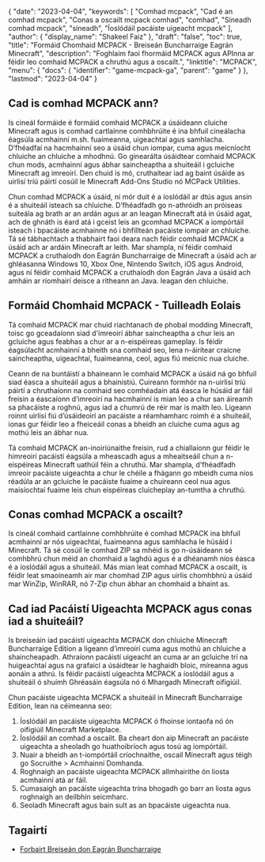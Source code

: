 {
  "date": "2023-04-04",
  "keywords": [
"Comhad mcpack",
"Cad é an comhad mcpack",
"Conas a oscailt mcpack comhad",
"comhad",
"Síneadh comhad mcpack",
"síneadh",
"Íoslódáil pacáiste uigeacht mcpack"
],
  "author": {
    "display_name": "Shakeel Faiz"
},
  "draft": "false",
  "toc": true,
  "title": "Formáid Chomhaid MCPACK - Breiseán Buncharraige Eagrán Minecraft",
  "description": "Foghlaim faoi fhormáid MCPACK agus APInna ar féidir leo comhaid MCPACK a chruthú agus a oscailt.",
  "linktitle": "MCPACK",
  "menu": {
    "docs": {
      "identifier": "game-mcpack-ga",
      "parent": "game"
}
},
  "lastmod": "2023-04-04"
}

## Cad is comhad MCPACK ann?

Is cineál formáide é formáid comhaid MCPACK a úsáideann cluiche Minecraft agus is comhad cartlainne comhbhrúite é ina bhfuil cineálacha éagsúla acmhainní m.sh. fuaimeanna, uigeachtaí agus samhlacha. D’fhéadfaí na hacmhainní seo a úsáid chun iompar, cuma agus meicníocht chluiche an chluiche a mhodhnú. Go ginearálta úsáidtear comhaid MCPACK chun mods, acmhainní agus ábhar saincheaptha a shuiteáil i gcluiche Minecraft ag imreoirí. Den chuid is mó, cruthaítear iad ag baint úsáide as uirlisí tríú páirtí cosúil le Minecraft Add-Ons Studio nó MCPack Utilities.

Chun comhad MCPACK a úsáid, ní mór duit é a íoslódáil ar dtús agus ansin é a shuiteáil isteach sa chluiche. D’fhéadfadh go n-athróidh an próiseas suiteála ag brath ar an ardán agus ar an leagan Minecraft atá in úsáid agat, ach de ghnáth is éard atá i gceist leis an gcomhad MCPACK a iompórtáil isteach i bpacáiste acmhainne nó i bhfillteán pacáiste iompair an chluiche. Tá sé tábhachtach a thabhairt faoi deara nach féidir comhaid MCPACK a úsáid ach ar ardáin Minecraft ar leith. Mar shampla, ní féidir comhaid MCPACK a cruthaíodh don Eagrán Buncharraige de Minecraft a úsáid ach ar ghléasanna Windows 10, Xbox One, Nintendo Switch, iOS agus Android, agus ní féidir comhaid MCPACK a cruthaíodh don Eagrán Java a úsáid ach amháin ar ríomhairí deisce a ritheann an Java. leagan den chluiche.

## Formáid Chomhaid MCPACK - Tuilleadh Eolais

Tá comhaid MCPACK mar chuid riachtanach de phobal modding Minecraft, toisc go gceadaíonn siad d'imreoirí ábhar saincheaptha a chur leis an gcluiche agus feabhas a chur ar a n-eispéireas gameplay. Is féidir éagsúlacht acmhainní a bheith sna comhaid seo, lena n-áirítear craicne saincheaptha, uigeachtaí, fuaimeanna, ceol, agus fiú meicnic nua cluiche.

Ceann de na buntáistí a bhaineann le comhaid MCPACK a úsáid ná go bhfuil siad éasca a shuiteáil agus a bhainistiú. Cuireann formhór na n-uirlisí tríú páirtí a chruthaíonn na comhaid seo comhéadain atá éasca le húsáid ar fáil freisin a éascaíonn d’imreoirí na hacmhainní is mian leo a chur san áireamh sa phacáiste a roghnú, agus iad a chumrú de réir mar is maith leo. Ligeann roinnt uirlisí fiú d’úsáideoirí an pacáiste a réamhamharc roimh é a shuiteáil, ionas gur féidir leo a fheiceáil conas a bheidh an cluiche cuma agus ag mothú leis an ábhar nua.

Tá comhaid MCPACK an-inoiriúnaithe freisin, rud a chiallaíonn gur féidir le himreoirí pacáistí éagsúla a mheascadh agus a mheaitseáil chun a n-eispéireas Minecraft uathúil féin a chruthú. Mar shampla, d'fhéadfadh imreoir pacáiste uigeachta a chur le chéile a fhágann go mbeidh cuma níos réadúla ar an gcluiche le pacáiste fuaime a chuireann ceol nua agus maisíochtaí fuaime leis chun eispéireas cluicheplay an-tumtha a chruthú.

## Conas comhad MCPACK a oscailt?

Is cineál comhaid cartlainne comhbhrúite é comhad MCPACK ina bhfuil acmhainní ar nós uigeachtaí, fuaimeanna agus samhlacha le húsáid i Minecraft. Tá sé cosúil le comhad ZIP sa mhéid is go n-úsáideann sé comhbhrú chun méid an chomhaid a laghdú agus é a dhéanamh níos éasca é a íoslódáil agus a shuiteáil. Más mian leat comhad MCPACK a oscailt, is féidir leat smaoineamh air mar chomhad ZIP agus uirlis chomhbhrú a úsáid mar WinZip, WinRAR, nó 7-Zip chun ábhar an chomhaid a bhaint as.

## Cad iad Pacáistí Uigeachta MCPACK agus conas iad a shuiteáil?

Is breiseáin iad pacáistí uigeachta MCPACK don chluiche Minecraft Buncharraige Edition a ligeann d’imreoirí cuma agus mothú an chluiche a shaincheapadh. Athraíonn pacáistí uigeacht an cuma ar an gcluiche trí na huigeachtaí agus na grafaicí a úsáidtear le haghaidh bloic, míreanna agus aonáin a athrú. Is féidir pacáistí uigeachta MCPACK a íoslódáil agus a shuiteáil ó shuímh Ghréasáin éagsúla nó ó Mhargadh Minecraft oifigiúil.

Chun pacáiste uigeachta MCPACK a shuiteáil in Minecraft Buncharraige Edition, lean na céimeanna seo:

1. Íoslódáil an pacáiste uigeachta MCPACK ó fhoinse iontaofa nó ón oifigiúil Minecraft Marketplace.
2. Íoslódáil an comhad a oscailt. Ba cheart don aip Minecraft an pacáiste uigeachta a sheoladh go huathoibríoch agus tosú ag iompórtáil.
3. Nuair a bheidh an t-iompórtáil críochnaithe, oscail Minecraft agus téigh go Socruithe > Acmhainní Domhanda.
4. Roghnaigh an pacáiste uigeachta MCPACK allmhairithe ón liosta acmhainní atá ar fáil.
5. Cumasaigh an pacáiste uigeachta trína bhogadh go barr an liosta agus roghnaigh an deilbhín seicmharc.
6. Seoladh Minecraft agus bain sult as an bpacáiste uigeachta nua.

## Tagairtí

* [Forbairt Breiseán don Eagrán Buncharraige]( https://learn.microsoft.com/en-us/minecraft/creator/documents/gettingstarted)


